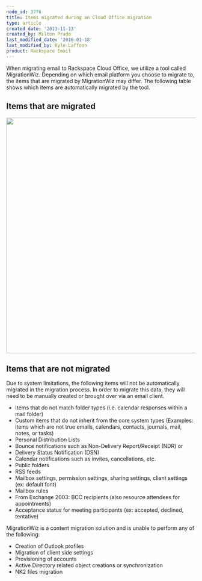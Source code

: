 ```yaml
---
node_id: 3776
title: Items migrated during an Cloud Office migration
type: article
created_date: '2013-11-13'
created_by: Milton Prado
last_modified_date: '2016-01-18'
last_modified_by: Kyle Laffoon
product: Rackspace Email
---
```


When migrating email to Rackspace Cloud Office, we utilize a tool called
MigrationWiz.  Depending on which email platform you choose to migrate
to, the items that are migrated by MigrationWiz may differ.  The
following table shows which items are automatically migrated by the
tool.

Items that are migrated
-----------------------

<img src="https://8026b2e3760e2433679c-fffceaebb8c6ee053c935e8915a3fbe7.ssl.cf2.rackcdn.com/field/image/WhatWeMigrate%20copy.png" width="681" height="626" />



Items that are not migrated
---------------------------

<span>Due to system limitations, the following items will not be
automatically migrated in the migration process.  In order to migrate
this data, they will need to be manually created or brought over via an
email client.  </span>

-   <span>Items that do not match folder types (i.e. calendar responses
    within a mail folder)</span>
-   <span>Custom items that do not inherit from the core system types
    (Examples: items which are not true emails, calendars, contacts,
    journals, mail, notes, or tasks)</span>
-   <span>Personal Distribution Lists</span>
-   <span>Bounce notifications such as Non-Delivery Report/Receipt (NDR)
    or </span>
-   <span>Delivery Status Notification (DSN)</span>
-   <span>Calendar notifications such as invites,
    cancellations, etc.</span>
-   <span>Public folders</span>
-   <span>RSS feeds</span>
-   <span>Mailbox settings, permission settings, sharing settings,
    client settings (ex: default font)</span>
-   <span>Mailbox rules</span>
-   <span>From Exchange 2003: BCC recipients (also resource attendees
    for appointments)</span>
-   <span>Acceptance status for meeting participants (ex: accepted,
    declined, tentative)</span>

MigrationWiz is a content migration solution and is unable to perform
any of the following:

-   <span>Creation of Outlook profiles</span>
-   <span>Migration of client side settings</span>
-   <span>Provisioning of accounts</span>
-   <span>Active Directory related object creations or
    synchronization</span>
-   <span>NK2 files migration</span>



